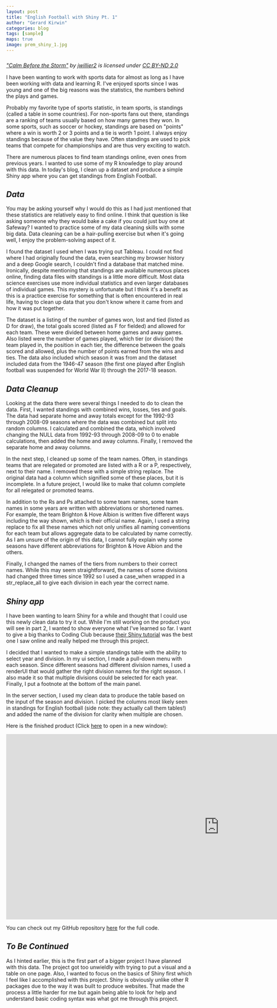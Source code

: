 ```yaml
---
layout: post
title: "English Football with Shiny Pt. 1"
author: "Gerard Kirwin"
categories: blog
tags: [sample]
maps: true
image: prem_shiny_1.jpg
---
```


<p style="font-size: 0.9rem;font-style: italic;">
<a href="https://www.flickr.com/photos/28671532@N04/5139485295">"Calm Before the Storm"</a><span> by <a href="https://www.flickr.com/photos/28671532@N04">jwillier2</a></span> is licensed under <a href="https://creativecommons.org/licenses/by-nd/2.0/?ref=ccsearch&atype=html" style="margin-right: 5px;">CC BY-ND 2.0</a>
<a href="https://creativecommons.org/licenses/by-nd/2.0/?ref=ccsearch&atype=html" target="_blank" rel="noopener noreferrer" style="display: inline-block;white-space: none;margin-top: 2px;margin-left: 3px;height: 22px !important;">
</a></p>

I have been wanting to work with sports data for almost as long as I have been working with data and learning R. I've enjoyed sports since I was young and one of the big reasons was the statistics, the numbers behind the plays and games. 
<br>

Probably my favorite type of sports statistic, in team sports, is standings (called a table in some countries). For non-sports fans out there, standings are a ranking of teams usually based on how many games they won. In some sports, such as soccer or hockey, standings are based on "points" where a win is worth 2 or 3 points and a tie is worth 1 point. I always enjoy standings because of the value they have. Often standings are used to pick teams that compete for championships and are thus very exciting to watch.
<br>

There are numerous places to find team standings online, even ones from previous years. I wanted to use some of my R knowledge to play around with this data. In today's blog, I clean up a dataset and produce a simple Shiny app where you can get standings from English Football.

*Data* 
----------

You may be asking yourself why I would do this as I had just mentioned that these statistics are relatively easy to find online. I think that question is like asking someone why they would bake a cake if you could just buy one at Safeway? I wanted to practice some of my data cleaning skills with some big data. Data cleaning can be a hair-pulling exercise but when it's going well, I enjoy the problem-solving aspect of it. 
<br>

I found the dataset I used when I was trying out Tableau. I could not find where I had originally found the data, even searching my browser history and a deep Google search, I couldn't find a database that matched mine. Ironically, despite mentioning that standings are available numerous places online, finding data files with standings is a little more difficult. Most data science exercises use more individual statistics and even larger databases of individual games. This mystery is unfortunate but I think it's a benefit as this is a practice exercise for something that is often encountered in real life, having to clean up data that you don't know where it came from and how it was put together.
<br>

The dataset is a listing of the number of games won, lost and tied (listed as D for draw), the total goals scored (listed as F for fielded) and allowed for each team. These were divided between home games and away games. Also listed were the number of games played, which tier (or division) the team played in, the position in each tier, the difference between the goals scored and allowed, plus the number of points earned from the wins and ties. The data also included which season it was from and the dataset included data from the 1946-47 season (the first one played after English football was suspended for World War II) through the 2017-18 season.


*Data Cleanup*
--------------

Looking at the data there were several things I needed to do to clean the data. First, I wanted standings with combined wins, losses, ties and goals. The data had separate home and away totals except for the 1992-93 through 2008-09 seasons where the data was combined but split into random columns. I calculated and combined the data, which involved changing the NULL data from 1992-93 through 2008-09 to 0 to enable calculations, then added the home and away columns. Finally, I removed the separate home and away columns. 
<br>


In the next step, I cleaned up some of the team names. Often, in standings teams that are relegated or promoted are listed with a R or a P, respectively, next to their name. I removed these with a simple string replace. The original data had a column which signified some of these places, but it is incomplete. In a future project, I would like to make that column complete for all relegated or promoted teams.
<br>

In addition to the Rs and Ps attached to some team names, some team names in some years are written with abbreviations or shortened names. For example, the team Brighton & Hove Albion is written five different ways including the way shown, which is their official name. Again, I used a string replace to fix all these names which not only unifies all naming conventions for each team but allows aggregate data to be calculated by name correctly. As I am unsure of the origin of this data, I cannot fully explain why some seasons have different abbreviations for Brighton & Hove Albion and the others.
<br>

Finally, I changed the names of the tiers from numbers to their correct names. While this may seem straightforward, the names of some divisions had changed three times since 1992 so I used a case_when wrapped in a str_replace_all to give each division in each year the correct name.
<br>

*Shiny app*
----------

I have been wanting to learn Shiny for a while and thought that I could use this newly clean data to try it out.
While I'm still working on the product you will see in part 2, I wanted to show everyone what I've learned so far. I want to give a big thanks to Coding Club because [their Shiny tutorial](https://ourcodingclub.github.io/2017/03/07/shiny.html) was the best one I saw online and really helped me through this project.
<br>

I decided that I wanted to make a simple standings table with the ability to select year and division. In my ui section, I made a pull-down menu with each season. Since different seasons had different division names, I used a renderUI that would gather the right division names for the right season. I also made it so that multiple divisions could be selected for each year. Finally, I put a footnote at the bottom of the main panel. 
<br>

In the server section, I used my clean data to produce the table based on the input of the season and division. I picked the columns most likely seen in standings for English football (side note: they actually call them tables!) and added the name of the division for clarity when multiple are chosen.
<br>

Here is the finished product (Click [here](https://gerardrobertkirwin.shinyapps.io/EnglishFootballTable/) to open in a new window):
<iframe src="https://gerardrobertkirwin.shinyapps.io/EnglishFootballTable/" style="border:none;width:1150px;height:500px;display:block"></iframe>

You can check out my GitHub repository [here](https://github.com/gerardrobertkirwin/Shiny-English-Football-Table) for the full code.

*To Be Continued*
---------------

As I hinted earlier, this is the first part of a bigger project I have planned with this data. The project got too unwieldly with trying to put a visual and a table on one page. Also, I wanted to focus on the basics of Shiny first which I feel like I accomplished with this project. Shiny is obviously unlike other R packages due to the way it was built to produce websites. That made the process a little harder for me but again being able to look for help and understand basic coding syntax was what got me through this project.
<br>
